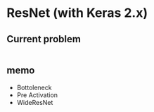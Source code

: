 # ResNet (with Keras 2.x)

## Current problem
```
```

## memo
  - Bottoleneck
  - Pre Activation
  - WideResNet

